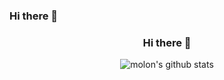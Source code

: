 ### Hi there 👋

<div align="center">
  
  ### Hi there 👋
  
</div>

<div align="center">
</div>

<div align="center">
  
  ![molon's github stats](https://github-readme-stats.vercel.app/api?username=molon&count_private=true&show_icons=true)
  
</div>


<!--
**molon/molon** is a ✨ _special_ ✨ repository because its `README.md` (this file) appears on your GitHub profile.

Here are some ideas to get you started:

- 🔭 I’m currently working on ...
- 🌱 I’m currently learning ...
- 👯 I’m looking to collaborate on ...
- 🤔 I’m looking for help with ...
- 💬 Ask me about ...
- 📫 How to reach me: ...
- 😄 Pronouns: ...
- ⚡ Fun fact: ...
-->
